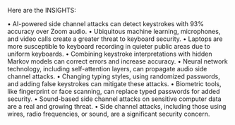Here are the INSIGHTS:

• AI-powered side channel attacks can detect keystrokes with 93% accuracy over Zoom audio.
• Ubiquitous machine learning, microphones, and video calls create a greater threat to keyboard security.
• Laptops are more susceptible to keyboard recording in quieter public areas due to uniform keyboards.
• Combining keystroke interpretations with hidden Markov models can correct errors and increase accuracy.
• Neural network technology, including self-attention layers, can propagate audio side channel attacks.
• Changing typing styles, using randomized passwords, and adding false keystrokes can mitigate these attacks.
• Biometric tools, like fingerprint or face scanning, can replace typed passwords for added security.
• Sound-based side channel attacks on sensitive computer data are a real and growing threat.
• Side channel attacks, including those using wires, radio frequencies, or sound, are a significant security concern.
